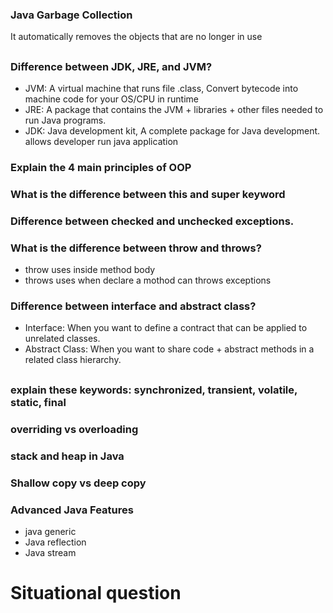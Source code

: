 ### Java Garbage Collection

It automatically removes the objects that are no longer in use

##

### Difference between JDK, JRE, and JVM?

- JVM: A virtual machine that runs file .class, Convert bytecode into machine code for your OS/CPU in runtime
- JRE: A package that contains the JVM + libraries + other files needed to run Java programs.
- JDK: Java development kit, A complete package for Java development. allows developer run java application

### Explain the 4 main principles of OOP

### What is the difference between this and super keyword

### Difference between checked and unchecked exceptions.

### What is the difference between throw and throws?

- throw uses inside method body
- throws uses when declare a mothod can throws exceptions

### Difference between interface and abstract class?

- Interface: When you want to define a contract that can be applied to unrelated classes.
- Abstract Class: When you want to share code + abstract methods in a related class hierarchy.

##

### explain these keywords: synchronized, transient, volatile, static, final

### overriding vs overloading


### stack and heap in Java

### Shallow copy vs deep copy

### Advanced Java Features
- java generic
- Java reflection
- Java stream


# Situational question
